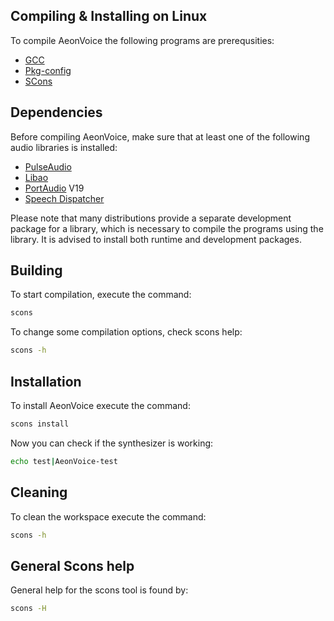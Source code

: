 ## Compiling & Installing on Linux

To compile AeonVoice the following programs are prerequsities:

* [GCC](https://gcc.gnu.org)
* [Pkg-config](https://www.freedesktop.org/wiki/Software/pkg-config/)
* [SCons](https://github.com/SCons/scons)

## Dependencies

Before compiling AeonVoice, make sure that at least one of the following audio libraries is installed:

* [PulseAudio](https://www.freedesktop.org/wiki/Software/PulseAudio/)
* [Libao](https://www.xiph.org/ao/)
* [PortAudio](http://www.portaudio.com) V19
* [Speech Dispatcher](https://freebsoft.org/speechd)

Please note that many distributions provide a separate development package for a library, which is necessary to compile the programs using the library. It is advised to install both runtime and development packages.

## Building

To start compilation, execute the command:

```bash
scons
```

To change some compilation options, check scons help:

```bash
scons -h
```

## Installation

To install AeonVoice execute the command:

```bash
scons install
```

Now you can check if the synthesizer is working:

```bash
echo test|AeonVoice-test
```

## Cleaning

To clean the workspace execute the command:

```bash
scons -h
```

## General Scons help

General help for the scons tool is found by:

```bash
scons -H
```